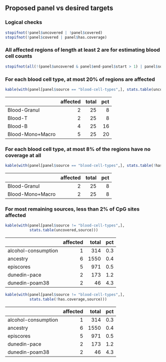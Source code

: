 ## Proposed panel vs desired targets

### Logical checks


```r
stopifnot(!panel$uncovered | !panel$covered)
stopifnot(!panel$covered | panel$has.coverage)
```

### All affected regions of length at least 2 are for estimating blood cell counts


```r
stopifnot(all(!(panel$uncovered & panel$end-panel$start > 1) | panel$source == "blood-cell-types"))
```

### For each blood cell type, at most 20% of regions are affected


```r
kable(with(panel[panel$source == "blood-cell-types",], stats.table(uncovered, details)))
```



|                 | affected| total| pct|
|:----------------|--------:|-----:|---:|
|Blood-Granul     |        2|    25|   8|
|Blood-T          |        2|    25|   8|
|Blood-B          |        4|    25|  16|
|Blood-Mono+Macro |        5|    25|  20|

### For each blood cell type, at most 8% of the regions have no coverage at all


```r
kable(with(panel[panel$source == "blood-cell-types",], stats.table(!has.coverage, details)))
```



|                 | affected| total| pct|
|:----------------|--------:|-----:|---:|
|Blood-Granul     |        2|    25|   8|
|Blood-Mono+Macro |        2|    25|   8|

### For most remaining sources, less than 2% of CpG sites affected


```r
kable(with(panel[panel$source != "blood-cell-types",],
           stats.table(uncovered,source)))
```



|                    | affected| total| pct|
|:-------------------|--------:|-----:|---:|
|alcohol-consumption |        1|   314| 0.3|
|ancestry            |        6|  1550| 0.4|
|episcores           |        5|   971| 0.5|
|dunedin-pace        |        2|   173| 1.2|
|dunedin-poam38      |        2|    46| 4.3|


```r
kable(with(panel[panel$source != "blood-cell-types",],
           stats.table(!has.coverage,source)))
```



|                    | affected| total| pct|
|:-------------------|--------:|-----:|---:|
|alcohol-consumption |        1|   314| 0.3|
|ancestry            |        6|  1550| 0.4|
|episcores           |        5|   971| 0.5|
|dunedin-pace        |        2|   173| 1.2|
|dunedin-poam38      |        2|    46| 4.3|

